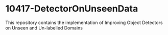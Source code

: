 # 10417-DetectorOnUnseenData
This repository contains the implementation of Improving Object Detectors on Unseen and Un-labelled Domains
